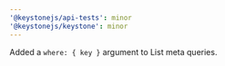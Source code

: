 ```yaml
---
'@keystonejs/api-tests': minor
'@keystonejs/keystone': minor
---
```


Added a `where: { key }` argument to List meta queries.
